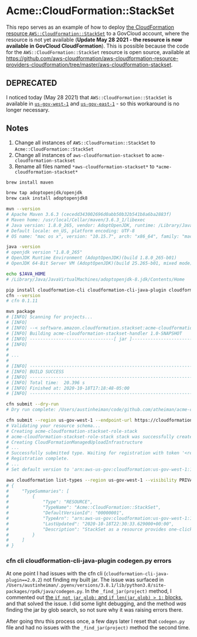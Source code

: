 # Acme::CloudFormation::StackSet

This repo serves as an example of how to deploy [the CloudFormation resource `AWS::CloudFormation::StackSet`](https://docs.aws.amazon.com/AWSCloudFormation/latest/UserGuide/aws-resource-cloudformation-stackset.html) to a GovCloud account, where the resource is not yet available (**Update May 28 2021 - the resource is now available in GovCloud CloudFormation**). This is possible because the code for the `AWS::CloudFormation::StackSet` resource is open source, available at https://github.com/aws-cloudformation/aws-cloudformation-resource-providers-cloudformation/tree/master/aws-cloudformation-stackset.

## DEPRECATED

I noticed today (May 28 2021) that `AWS::CloudFormation::StackSet` is available in [`us-gov-west-1`](https://console.amazonaws-us-gov.com/cloudformation/home?region=us-gov-west-1#/registry/resourceTypes/details?arn=arn%3Aaws-us-gov%3Acloudformation%3Aus-gov-west-1%3A%3Atype%2Fresource%2FAWS-CloudFormation-StackSet) and [`us-gov-east-1`](https://us-gov-east-1.console.amazonaws-us-gov.com/cloudformation/home?region=us-gov-east-1#/registry/resourceTypes/details?arn=arn%3Aaws-us-gov%3Acloudformation%3Aus-gov-east-1%3A%3Atype%2Fresource%2FAWS-CloudFormation-StackSet) - so this workaround is no longer necessary.

## Notes

1. Change all instances of `AWS::CloudFormation::StackSet` to `Acme::CloudFormation::StackSet`
1. Change all instances of `aws-cloudformation-stackset` to `acme-cloudformation-stackset`
1. Rename all files named `*aws-cloudformation-stackset*` to `*acme-cloudformation-stackset*`

```sh
brew install maven

brew tap adoptopenjdk/openjdk
brew cask install adoptopenjdk8

mvn --version
# Apache Maven 3.6.3 (cecedd343002696d0abb50b32b541b8a6ba2883f)
# Maven home: /usr/local/Cellar/maven/3.6.3_1/libexec
# Java version: 1.8.0_265, vendor: AdoptOpenJDK, runtime: /Library/Java/JavaVirtualMachines/adoptopenjdk-8.jdk/Contents/Home/jre
# Default locale: en_US, platform encoding: UTF-8
# OS name: "mac os x", version: "10.15.7", arch: "x86_64", family: "mac"

java -version
# openjdk version "1.8.0_265"
# OpenJDK Runtime Environment (AdoptOpenJDK)(build 1.8.0_265-b01)
# OpenJDK 64-Bit Server VM (AdoptOpenJDK)(build 25.265-b01, mixed mode)ll

echo $JAVA_HOME
# /Library/Java/JavaVirtualMachines/adoptopenjdk-8.jdk/Contents/Home

pip install cloudformation-cli cloudformation-cli-java-plugin cloudformation-cli-go-plugin cloudformation-cli-python-plugin
cfn --version
# cfn 0.1.11

mvn package
# [INFO] Scanning for projects...
# [INFO]
# [INFO] --< software.amazon.cloudformation.stackset:acme-cloudformation-stackset-handler >--
# [INFO] Building acme-cloudformation-stackset-handler 1.0-SNAPSHOT
# [INFO] --------------------------------[ jar ]---------------------------------
# [INFO]
#
# ...
#
# [INFO] ------------------------------------------------------------------------
# [INFO] BUILD SUCCESS
# [INFO] ------------------------------------------------------------------------
# [INFO] Total time:  20.396 s
# [INFO] Finished at: 2020-10-18T17:18:48-05:00
# [INFO] ------------------------------------------------------------------------

cfn submit --dry-run
# Dry run complete: /Users/austinheiman/code/github.com/atheiman/acme-cloudformation-stackset/acme-cloudformation-stackset.zip

cfn submit --region us-gov-west-1 --endpoint-url https://cloudformation.us-gov-west-1.amazonaws.com --set-default --verbose
# Validating your resource schema...
# Creating acme-cloudformation-stackset-role-stack
# acme-cloudformation-stackset-role-stack stack was successfully created
# Creating CloudFormationManagedUploadInfrastructure
# ...
# Successfully submitted type. Waiting for registration with token '<redacted>' to complete.
# Registration complete.
# ...
# Set default version to 'arn:aws-us-gov:cloudformation:us-gov-west-1:111111111111:type/resource/Acme-CloudFormation-StackSet/00000001

aws cloudformation list-types --region us-gov-west-1 --visibility PRIVATE
# {
#     "TypeSummaries": [
#         {
#             "Type": "RESOURCE",
#             "TypeName": "Acme::CloudFormation::StackSet",
#             "DefaultVersionId": "00000001",
#             "TypeArn": "arn:aws-us-gov:cloudformation:us-gov-west-1:111111111111:type/resource/Acme-CloudFormation-StackSet",
#             "LastUpdated": "2020-10-18T22:30:33.629000+00:00",
#             "Description": "StackSet as a resource provides one-click experience for provisioning a StackSet and StackInstances"
#         }
#     ]
# }
```

### cfn cli cloudformation-cli-java-plugin codegen.py errors

At one point I had issues with the cfn cli (`cloudformation-cli-java-plugin==2.0.2`) not finding my built jar. The issue was surfaced in `/Users/austinheiman/.pyenv/versions/3.8.1/lib/python3.8/site-packages/rpdk/java/codegen.py`. In the `_find_jar(project)` method, I commented out [the `if not jar_glob:` and `if len(jar_glob) > 1:` blocks](https://github.com/aws-cloudformation/cloudformation-cli-java-plugin/blob/v2.0.2/python/rpdk/java/codegen.py#L435-L448), and that solved the issue. I did some light debugging, and the method _was_ finding the jar by glob search, so not sure why it was raising errors there.

After going thru this process once, a few days later I reset that `codegen.py` file and had no issues with the `_find_jar(project)` method the second time.
